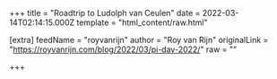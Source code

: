 
+++
title = "Roadtrip to Ludolph van Ceulen"
date = 2022-03-14T02:14:15.000Z
template = "html_content/raw.html"

[extra]
feedName = "royvanrijn"
author = "Roy van Rijn"
originalLink = "https://royvanrijn.com/blog/2022/03/pi-day-2022/"
raw = ""

+++

